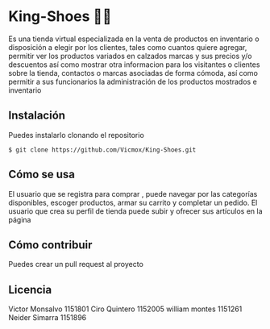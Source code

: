 # King-Shoes 👑👟

Es una tienda virtual especializada en la venta de productos en inventario o disposición a elegir por los clientes, tales como cuantos quiere agregar, permitir ver los productos variados en calzados marcas y sus precios y/o descuentos así como mostrar otra informacion para los visitantes o clientes sobre la tienda, contactos o marcas asociadas de forma cómoda, así como permitir a sus funcionarios la administración de los productos mostrados e inventario

## Instalación

Puedes instalarlo clonando el repositorio

`$ git clone https://github.com/Vicmox/King-Shoes.git`

## Cómo se usa
El usuario que se registra para comprar , puede navegar por las categorías disponibles, escoger productos, armar su carrito y completar un pedido.
El usuario que crea su perfil de tienda  puede subir y ofrecer sus artículos  en la página 


## Cómo contribuir

Puedes crear un pull request al proyecto

## Licencia

Victor Monsalvo 1151801 
Ciro Quintero   1152005
william montes  1151261
Neider Simarra  1151896
